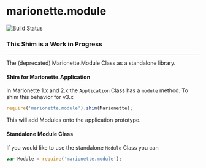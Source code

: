 # marionette.module
[![Build Status](https://travis-ci.org/marionettejs/marionette.module.svg)](https://travis-ci.org/marionettejs/marionette.module)

### This Shim is a Work in Progress ###

------------

The (deprecated) Marionette.Module Class as a standalone library.

#### Shim for Marionette.Application

In Marionette 1.x and 2.x the `Application` Class has a `module` method. To shim this behavior for v3.x

```js
require('marionette.module').shim(Marionette);
```

This will add Modules onto the application prototype.

#### Standalone Module Class

If you would like to use the standalone `Module` Class you can

```js
var Module = require('marionette.module');
```
